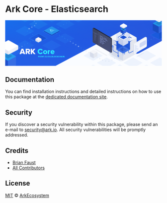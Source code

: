 # Ark Core - Elasticsearch

<p align="center">
    <img src="../../banner.png?sanitize=true" />
</p>

## Documentation

You can find installation instructions and detailed instructions on how to use this package at the [dedicated documentation site](https://docs.ark.io/guidebook/core/plugins/core-elasticsearch.html).

## Security

If you discover a security vulnerability within this package, please send an e-mail to security@ark.io. All security vulnerabilities will be promptly addressed.

## Credits

- [Brian Faust](https://github.com/faustbrian)
- [All Contributors](../../../../contributors)

## License

[MIT](LICENSE) © [ArkEcosystem](https://ark.io)

